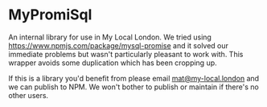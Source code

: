 MyPromiSql
===

An internal library for use in My Local London.  We tried using https://www.npmjs.com/package/mysql-promise
and it solved our immediate problems but wasn't particularly pleasant to work with.  This wrapper
avoids some duplication which has been cropping up.

If this is a library you'd benefit from please email mat@my-local.london and we can publish to NPM.
We won't bother to publish or maintain if there's no other users.